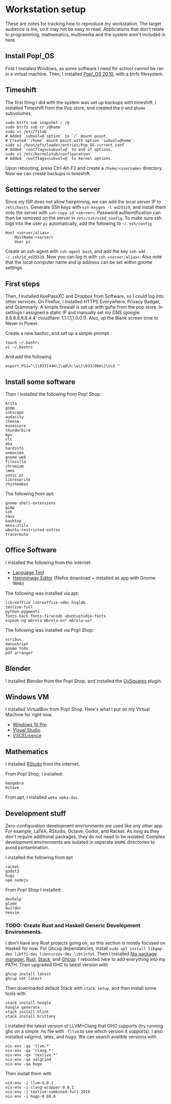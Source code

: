 # Workstation setup

These are notes for tracking how to reproduce my workstation. The target audience is me, so it may not be easy to read. Applications that don't relate to programming, mathematics, multimedia and the system aren't included in here.

## Install Pop!_OS

First I installed Windows, as some software I need for school cannot be ran in a virtual machine. Then, I installed [Pop!_OS 20.10](https://pop.system76.com/), with a btrfs filesystem.

## Timeshift

The first thing I did with the system was set up backups with timeshift. I installed Timeshift from the Pop store, and created the `@` and `@home` subvolumes.

```
sudo btrfs sub snapshot / /@
sudo btrfs sub cr /@home
sudo vi /etc/fstab
# Added `subvol=@ option` to `/` mount point.
# Created `/home` mount point with option `subvol=@home`.
sudo vi /boot/efi/loader/entries/Pop_OS-current.conf
# Added `rootflags=subvol=@` to end of options.
sudo vi /etc/kernelstub/configuration
# Added `rootflags=subvol=@` to kernel options.
```

Upon rebooting, press Ctrl-Alt-F2 and create a `/home/<username>` directory. Now we can create backups in timeshift.

## Settings related to the server

Since my ISP does not allow hairpinning, we can add the local server IP to `/etc/hosts`. Generate SSh keys with `ssh-keygen -t ed25519`, and install them onto the server with `ssh-copy-id <server>`. Password authentification can then be removed on the server in `/etc/ssh/sshd_config`. To make sure ssh logs into the user `pi` automatically, add the following to `~/.ssh/config`

```
Host <server/alias>
    HostName <server>
    User pi
```

Create an ssh-agent with `ssh-agent bash`, and add the key `ssh-add ~/.ssh/id_ed25519`. Now you can log in with `ssh <server/alias>`. Also note that the local computer name and ip address can be set within gnome settings.

## First steps

Then, I installed KeePassXC and Dropbox from Software, so I could log into other services. On Firefox, I installed HTTPS Everywhere, Privacy Badger, and Grammarly. A simple firewall is set up with gufw from the pop store. In settings I assigned a static IP and manually set my DNS (google: 8.8.8.8,8.8.4.4, cloudflare: 1.1.1.1,1.0.0.1). Also, up the Blank screen time to Never in Power.

Create a new bashrc, and set up a simple prompt

```
touch ~/.bashrc
vi ~/.bashrc
```

And add the following

```
export PS1="\[\033[44m\]\u@\h:\w\[\033[00m\]\n\$ "
```

## Install some software

Then I installed the following from Pop! Shop:

```
krita
gimp
inkscape
audacity
cheese
musescore
thunderbird
mpv
vlc
obs
hardinfo
wxmaxima
gnome web
filezilla
chromium
lmms
sonic pi
libresprite
rhythembox
```

The following from apt:

```
gnome-shell-extensions
gimp
ssh
tmux
bashtop
mesa-utils
ubuntu-restricted-extras
traceroute
```

## Office Software

I installed the following from the internet:

* [Language Tool](https://languagetool.org/)
* [Hemminway Editor](http://www.hemingwayapp.com/) (filefox download + installed as app with Gnome Web)

The following was installed via apt:

```
libreoffice libreoffice-sdbc-hsqldb
texlive-full
python-pygments
fonts-hack fonts-firacode ubuntustudio-fonts
espeak-ng mbrola mbrola-en* mbrola-us*
```

The following was installed via Pop! Shop:

```
scribus
manuskript
gnome todo
pdf arranger
```

## Blender

I installed Blender from the Pop! Shop, and installed the [UvSquares](https://github.com/Radivarig/UvSquares) plugin.

## Windows VM

I installed VirtualBox from Pop! Shop. Here's what I put on my Virtual Machine for right now.

* [Windows 10 Pro](https://www.microsoft.com/en-ca/software-download/windows10ISO)
* [Visual Studio](https://visualstudio.microsoft.com/vs/community/)
* [VSCELicence](https://github.com/beatcracker/VSCELicense)

## Mathematics

I installed [RStudo](https://rstudio.com/products/rstudio/) from the internet.

From Pop! Shop, I installed:

```
Geogebra
Octave
```

From apt, I installed `weka weka-doc`.

## Development stuff

Zero-configuration development envrionments are used like any other app. For example, LaTeX, RStudio, Octave, Godot, and Racket. As long as they don't require additional packages, they do not need to be isolated. Complex development environments are isolated in seperate `$HOME` directories to avoid contamination.

I installed the following from apt
```
racket
godot3
hugo
npm nodejs
```

From Pop! Shop I installed:

```
devhelp
glade
builder
neovim
```

### TODO: Create Rust and Haskell Generic Development Environments.

I don't have any Rust projects going on, so this section is mostly focused on Haskell for now. For Ghcup dependancies, install `sudo apt install libgmp-dev libffi-dev libncurses-dev libtinfo5`. Then I Installed [Nix package manager](https://nixos.org/nix/), [Rust](https://rustup.rs/), [Stack](https://haskellstack.org), and [Ghcup](https://haskell.org/ghcup/). I rebooted here to add everything into my PATH. Then upgraded GHC to latest version with

```
ghcup install latest
ghcup set latest
```

Then downloaded default Stack with `stack setup`, and then install some tools with

```
stack install hoogle
hoogle generate
stack install hlint
stack install brittany
```

I installed the latest version of LLVM+Clang that GHC supports (try running ghc on a simple .hs file with `-fllvm` to see which version it supports). I also installed valgrind, latex, and hugo. We can search avalible versions with

```
nix-env -qa 'llvm.*'
nix-env -qa 'clang.*'
nix-env -qa 'texlive.*'
nix-env -qa valgrind
nix-env -qa hugo
```

Then install them with

```
nix-env -i llvm-9.0.1
nix-env -i clang-wrapper-9.0.1
nix-env -i texlive-combined-full-2019
nix-env -i hugo-0.69.0
```